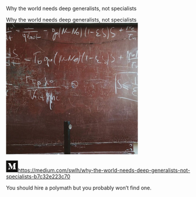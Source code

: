 Why the world needs deep generalists, not specialists

Why the world needs deep generalists, not specialists
![](../_resources/66dd95696676623e5993fc74ca0af2dc.png)

![](../_resources/dd8eb1a59fb41527560e73ccde148120.png)https://medium.com/swlh/why-the-world-needs-deep-generalists-not-specialists-b7c32e223c70

You should hire a polymath but you probably won’t find one.